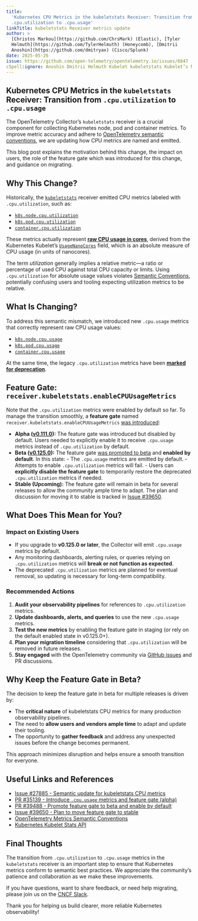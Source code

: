 ```yaml
---
title:
  'Kubernetes CPU Metrics in the kubeletstats Receiver: Transition from
  .cpu.utilization to .cpu.usage'
linkTitle: kubeletstats Receiver metrics update
author: >
  [Christos Markou](https://github.com/ChrsMark) (Elastic), [Tyler
  Helmuth](https://github.com/TylerHelmuth) (Honeycomb), [Dmitrii
  Anoshin](https://github.com/dmitryax) (Cisco/Splunk)
date: 2025-05-26
issue: https://github.com/open-telemetry/opentelemetry.io/issues/6847
cSpell:ignore: Anoshin Dmitrii Helmuth Kubelet kubeletstats Kubelet’s Markou
---
```


## Kubernetes CPU Metrics in the `kubeletstats` Receiver: Transition from `.cpu.utilization` to `.cpu.usage`

The OpenTelemetry Collector’s `kubeletstats` receiver is a crucial component for
collecting Kubernetes node, pod and container metrics. To improve metric
accuracy and adhere to
[OpenTelemetry semantic conventions](/docs/general/metrics.md#instrument-naming),
we are updating how CPU metrics are named and emitted.

This blog post explains the motivation behind this change, the impact on users,
the role of the feature gate which was introduced for this change, and guidance
on migrating.

## Why This Change?

Historically, the
[`kubeletstats`](https://github.com/open-telemetry/opentelemetry-collector-contrib/blob/v0.126.0/receiver/kubeletstatsreceiver/README.md)
receiver emitted CPU metrics labeled with `.cpu.utilization`, such as:

- [`k8s.node.cpu.utilization`](https://github.com/open-telemetry/opentelemetry-collector-contrib/blob/v0.126.0/receiver/kubeletstatsreceiver/documentation.md#k8snodecpuutilization)
- [`k8s.pod.cpu.utilization`](https://github.com/open-telemetry/opentelemetry-collector-contrib/blob/v0.126.0/receiver/kubeletstatsreceiver/documentation.md#k8spodcpuutilization)
- [`container.cpu.utilization`](https://github.com/open-telemetry/opentelemetry-collector-contrib/blob/v0.126.0/receiver/kubeletstatsreceiver/documentation.md#containercpuutilization)

These metrics actually represent
[**raw CPU usage in cores**](https://github.com/open-telemetry/opentelemetry-collector-contrib/blob/v0.126.0/receiver/kubeletstatsreceiver/internal/kubelet/cpu.go#L25-L26),
derived from the Kubernetes Kubelet’s
[`UsageNanoCores`](https://github.com/kubernetes/kubernetes/blob/8adc0f041b8e7ad1d30e29cc59c6ae7a15e19828/staging/src/k8s.io/kubelet/pkg/apis/stats/v1alpha1/types.go#L230-L233)
field, which is an absolute measure of CPU usage (in units of nanocores).

The term *utilization* generally implies a relative metric—a ratio or
percentage of used CPU against total CPU capacity or limits. Using
`.cpu.utilization` for absolute usage values violates
[Semantic Conventions](/docs/general/metrics.md#instrument-naming), potentially
confusing users and tooling expecting utilization metrics to be relative.

## What Is Changing?

To address this semantic mismatch, we introduced new `.cpu.usage` metrics that
correctly represent raw CPU usage values:

- [`k8s.node.cpu.usage`](https://github.com/open-telemetry/opentelemetry-collector-contrib/blob/v0.126.0/receiver/kubeletstatsreceiver/documentation.md#k8snodecpuusage)
- [`k8s.pod.cpu.usage`](https://github.com/open-telemetry/opentelemetry-collector-contrib/blob/v0.126.0/receiver/kubeletstatsreceiver/documentation.md#k8spodcpuusage)
- [`container.cpu.usage`](https://github.com/open-telemetry/opentelemetry-collector-contrib/blob/v0.126.0/receiver/kubeletstatsreceiver/documentation.md#containercpuusage)

At the same time, the legacy `.cpu.utilization` metrics have been
[**marked for deprecation**](https://github.com/open-telemetry/opentelemetry-collector-contrib/blob/v0.126.0/receiver/kubeletstatsreceiver/README.md#metrics-deprecation).

## Feature Gate: `receiver.kubeletstats.enableCPUUsageMetrics`

Note that the `.cpu.utilization` metrics were enabled by default so far. To
manage the transition smoothly, a **feature gate** named
`receiver.kubeletstats.enableCPUUsageMetrics`
[was introduced](https://github.com/open-telemetry/opentelemetry-collector-contrib/pull/35139):

- **Alpha
  ([v0.111.0](https://github.com/open-telemetry/opentelemetry-collector-contrib/releases/tag/v0.111.0)):**
  The feature gate was introduced but disabled by default. Users needed to
  explicitly enable it to receive `.cpu.usage` metrics instead of
  `.cpu.utilization` by default.
- **Beta
  ([v0.125.0](https://github.com/open-telemetry/opentelemetry-collector-contrib/releases/tag/v0.125.0)):**
  The feature gate
  [was promoted to beta](https://github.com/open-telemetry/opentelemetry-collector-contrib/pull/39488)
  and **enabled by default**. In this state: - The `.cpu.usage` metrics are
  emitted by default. - Attempts to enable `.cpu.utilization` metrics will
  fail. - Users can **explicitly disable the feature gate** to temporarily
  restore the deprecated `.cpu.utilization` metrics if needed.
- **Stable (Upcoming):** The feature gate will remain in beta for several
  releases to allow the community ample time to adapt. The plan and discussion
  for moving it to stable is tracked in
  [Issue #39650](https://github.com/open-telemetry/opentelemetry-collector-contrib/issues/39650).

## What Does This Mean for You?

### Impact on Existing Users

- If you upgrade to **v0.125.0 or later**, the Collector will emit `.cpu.usage`
  metrics by default.
- Any monitoring dashboards, alerting rules, or queries relying on
  `.cpu.utilization` metrics will **break or not function as expected**.
- The deprecated `.cpu.utilization` metrics are planned for eventual removal, so
  updating is necessary for long-term compatibility.

### Recommended Actions

1. **Audit your observability pipelines** for references to `.cpu.utilization`
   metrics.
2. **Update dashboards, alerts, and queries** to use the new `.cpu.usage`
   metrics.
3. **Test the new metrics** by enabling the feature gate in staging (or rely on
   the default enabled state in v0.125.0+).
4. **Plan your migration timeline** considering that `.cpu.utilization` will be
   removed in future releases.
5. **Stay engaged** with the OpenTelemetry community via
   [GitHub issues](https://github.com/open-telemetry/opentelemetry-collector-contrib/issues/27885)
   and PR discussions.

## Why Keep the Feature Gate in Beta?

The decision to keep the feature gate in beta for multiple releases is driven
by:

- The **critical nature** of kubeletstats CPU metrics for many production
  observability pipelines.
- The need to **allow users and vendors ample time** to adapt and update their
  tooling.
- The opportunity to **gather feedback** and address any unexpected issues
  before the change becomes permanent.

This approach minimizes disruption and helps ensure a smooth transition for
everyone.

## Useful Links and References

- [Issue #27885 - Semantic update for kubeletstats CPU metrics](https://github.com/open-telemetry/opentelemetry-collector-contrib/issues/27885)
- [PR #35139 - Introduce `.cpu.usage` metrics and feature gate (alpha)](https://github.com/open-telemetry/opentelemetry-collector-contrib/pull/35139)
- [PR #39488 - Promote feature gate to beta and enable by default](https://github.com/open-telemetry/opentelemetry-collector-contrib/pull/39488)
- [Issue #39650 - Plan to move feature gate to stable](https://github.com/open-telemetry/opentelemetry-collector-contrib/issues/39650)
- [OpenTelemetry Metrics Semantic Conventions](/docs/reference/specification/metrics/semantic_conventions/)
- [Kubernetes Kubelet Stats API](https://pkg.go.dev/k8s.io/kubernetes@v1.19.16/pkg/kubelet/apis/stats/v1alpha1)

## Final Thoughts

The transition from `.cpu.utilization` to `.cpu.usage` metrics in the
`kubeletstats` receiver is an important step to ensure that Kubernetes metrics
conform to semantic best practices. We appreciate the community’s patience and
collaboration as we make these improvements.

If you have questions, want to share feedback, or need help migrating, please
join us on the [CNCF Slack](https://slack.cncf.io/).

Thank you for helping us build clearer, more reliable Kubernetes observability!
